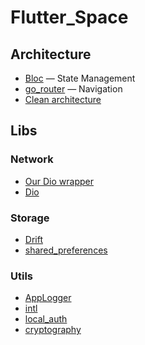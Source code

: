 # Flutter_Space

## Architecture
- [Bloc](https://bloclibrary.dev/#/) — State Management
- [go_router](https://pub.dev/packages/go_router) — Navigation
- [Clean architecture](https://devmuaz.medium.com/flutter-clean-architecture-series-part-1-d2d4c2e75c47) 

## Libs

### Network
- [Our Dio wrapper](https://github.com/SolveItTeam/Flutter_Space/tree/main/Network)
- [Dio](https://pub.dev/packages/dio)

### Storage
- [Drift](https://drift.simonbinder.eu/)
- [shared_preferences](https://pub.dev/packages/shared_preferences)

### Utils
- [AppLogger](Logger/logger_widget)
- [intl](https://pub.dev/packages/intl)
- [local_auth](https://pub.dev/packages/local_auth)
- [cryptography](https://pub.dev/packages/cryptography)


